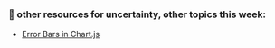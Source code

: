 ### 🤖 other resources for uncertainty, other topics this week:
- [Error Bars in Chart.js](https://handsondataviz.org/chartjs-error-bars.html)
